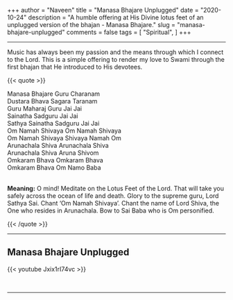 +++
author = "Naveen"
title = "Manasa Bhajare Unplugged"
date = "2020-10-24"
description = "A humble offering at His Divine lotus feet of an unplugged version of the bhajan - Manasa Bhajare."
slug = "manasa-bhajare-unplugged"
comments = false
tags = [
    "Spiritual",
]
+++

---

Music has always been my passion and the means through which I connect to the Lord. This is a simple offering to render my love to Swami through the first bhajan that He introduced to His devotees.

{{< quote >}}
<p>Manasa Bhajare Guru Charanam <br />
Dustara Bhava Sagara Taranam <br />
Guru Maharaj Guru Jai Jai <br />
Sainatha Sadguru Jai Jai <br />
Sathya Sainatha Sadguru Jai Jai <br />
Om Namah Shivaya Om Namah Shivaya <br />
Om Namah Shivaya Shivaya Namah Om <br />                
Arunachala Shiva Arunachala Shiva <br />
Arunachala Shiva Aruna Shivom <br />
Omkaram Bhava Omkaram Bhava <br />
Omkaram Bhava Om Namo Baba <br /><br />

<span style="font-weight:bold;">Meaning:</span>
O mind! Meditate on the Lotus Feet of the Lord. That will take you safely across the ocean of life and death. Glory to the supreme guru, Lord Sathya Sai. Chant ‘Om Namah Shivaya’. Chant the name of Lord Shiva, the One who resides in Arunachala. Bow to Sai Baba who is Om personified.
</p>
{{< /quote >}}

---

## Manasa Bhajare Unplugged

{{< youtube Jxix1rI74vc >}}

<br>

---